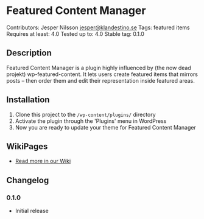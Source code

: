 # Featured Content Manager

Contributors: Jesper Nilsson <jesper@klandestino.se>
Tags: featured items
Requires at least: 4.0
Tested up to: 4.0
Stable tag: 0.1.0

## Description

Featured Content Manager is a plugin highly influenced by (the now dead projekt) wp-featured-content. It lets users create featured items that mirrors posts – then order them and edit their representation inside featured areas.

## Installation
1. Clone this project to the `/wp-content/plugins/` directory
2. Activate the plugin through the 'Plugins' menu in WordPress
3. Now you are ready to update your theme for Featured Content Manager

## WikiPages
* [Read more in our Wiki](https://github.com/redundans/featured-content-manager/wiki)

## Changelog
 
### 0.1.0
* Initial release